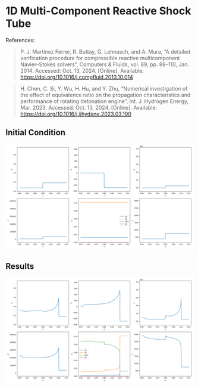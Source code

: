 # 1D Multi-Component Reactive Shock Tube

References:
> P. J. Martínez Ferrer, R. Buttay, G. Lehnasch, and A. Mura, “A detailed verification procedure for compressible reactive multicomponent Navier–Stokes solvers”, Computers & Fluids, vol. 89, pp. 88–110, Jan. 2014. Accessed: Oct. 13, 2024. [Online]. Available: https://doi.org/10.1016/j.compfluid.2013.10.014

> H. Chen, C. Si, Y. Wu, H. Hu, and Y. Zhu, “Numerical investigation of the effect of equivalence ratio on the propagation characteristics and performance of rotating detonation engine”, Int. J. Hydrogen Energy, Mar. 2023. Accessed: Oct. 13, 2024. [Online]. Available: https://doi.org/10.1016/j.ijhydene.2023.03.190

## Initial Condition

<img src="initial.png" height="MAX_HEIGHT"/>

## Results

<img src="result.png" height="MAX_HEIGHT"/>

